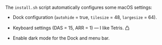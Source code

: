 The `install.sh` script automatically configures some macOS settings:

- Dock configuration (`autohide` = true, `tilesize` = 48, `largesize` = 64).

- Keyboard settings (DAS = 15, ARR = 1) — I like Tetris. 凸

- Enable dark mode for the Dock and menu bar.
